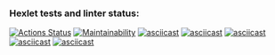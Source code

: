 ### Hexlet tests and linter status:
[![Actions Status](https://github.com/khismagilov/python-project-49/workflows/hexlet-check/badge.svg)](https://github.com/khismagilov/python-project-49/actions)
[![Maintainability](https://api.codeclimate.com/v1/badges/0a7a9225096dd45a2679/maintainability)](https://codeclimate.com/github/khismagilov/python-project-49/maintainability)
[![asciicast](https://asciinema.org/a/GvOG1ZYQTH4gM1XW8XyhUGH8N.svg)](https://asciinema.org/a/GvOG1ZYQTH4gM1XW8XyhUGH8N)
[![asciicast](https://asciinema.org/a/fqyF3j5Dotj8ExZvGii8aZYDe.svg)](https://asciinema.org/a/fqyF3j5Dotj8ExZvGii8aZYDe)
[![asciicast](https://asciinema.org/a/icYPHp2A88EmFfrcrWrwaSHxW.svg)](https://asciinema.org/a/icYPHp2A88EmFfrcrWrwaSHxW)
[![asciicast](https://asciinema.org/a/t65pclSMPVPUAXVEtikkXC41h.svg)](https://asciinema.org/a/t65pclSMPVPUAXVEtikkXC41h)
[![asciicast](https://asciinema.org/a/NxOohwEBCVGUU5mPYzjrdF05n.svg)](https://asciinema.org/a/NxOohwEBCVGUU5mPYzjrdF05n)
